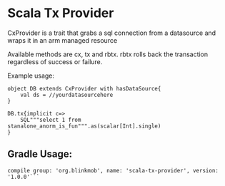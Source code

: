 # Scala Tx Provider

CxProvider is a trait that grabs a sql connection from a datasource and wraps it in an arm managed resource

Available methods are cx, tx and rbtx. rbtx rolls back the transaction regardless of success or failure.

Example usage:

```
object DB extends CxProvider with hasDataSource{
    val ds = //yourdatasourcehere
}

DB.tx{implicit c=>
    SQL"""select 1 from stanalone_anorm_is_fun""".as(scalar[Int].single)
}
```


## Gradle Usage:
```// https://mvnrepository.com/artifact/org.blinkmob/scala-tx-provider
compile group: 'org.blinkmob', name: 'scala-tx-provider', version: '1.0.0'```
